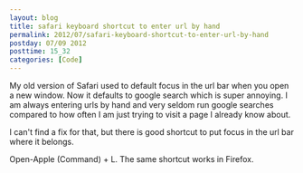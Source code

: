 ```yaml
---
layout: blog
title: safari keyboard shortcut to enter url by hand
permalink: 2012/07/safari-keyboard-shortcut-to-enter-url-by-hand
postday: 07/09 2012
posttime: 15_32
categories: [Code]
---
```


My old version of Safari used to default focus in the url bar when you open a new window. Now it defaults to google search which is super annoying. I am always entering urls by hand and very seldom run google searches compared to how often I am just trying to visit a page I already know about.

I can't find a fix for that, but there is good shortcut to put focus in the url bar where it belongs.

Open-Apple (Command) + L. The same shortcut works in Firefox.

